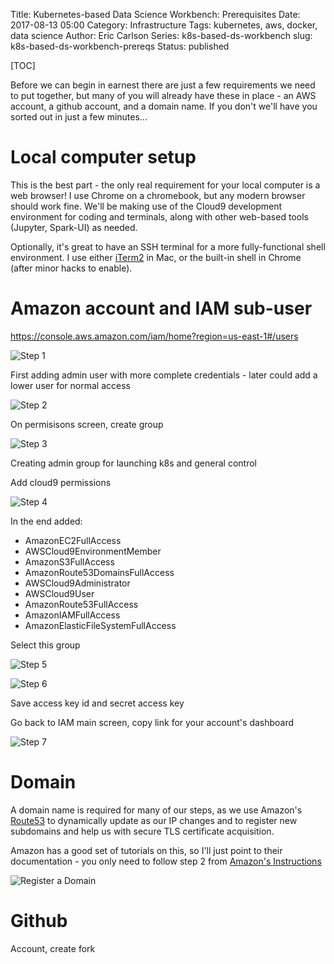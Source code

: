 Title: Kubernetes-based Data Science Workbench: Prerequisites
Date: 2017-08-13 05:00
Category: Infrastructure
Tags: kubernetes, aws, docker, data science
Author: Eric Carlson
Series: k8s-based-ds-workbench
slug: k8s-based-ds-workbench-prereqs
Status: published

[TOC]

Before we can begin in earnest there are just a few requirements we need
to put together, but many of you will already have these in place - an AWS
account, a github account, and a domain name.  If you don't we'll have you
sorted out in just a few minutes...

# Local computer setup

This is the best part - the only real requirement for your local computer
is a web browser!  I use Chrome on a chromebook, but any modern browser should
work fine.  We'll be making use of the Cloud9 development environment for
coding and terminals, along with other web-based tools (Jupyter, Spark-UI) 
as needed.

Optionally, it's great to have an SSH terminal for a more fully-functional
shell environment.  I use either [iTerm2](https://www.iterm2.com/) in Mac,
or the built-in shell in Chrome (after minor hacks to enable).

# Amazon account and IAM sub-user

https://console.aws.amazon.com/iam/home?region=us-east-1#/users

![Step 1]({filename}/images/170813-workbench-prereqs/iam-user-01.png)

First adding admin user with more complete credentials - later 
could add a lower user for normal access

![Step 2]({filename}/images/170813-workbench-prereqs/iam-user-02.png)

On permisisons screen, create group

![Step 3]({filename}/images/170813-workbench-prereqs/iam-user-03.png)

Creating admin group for launching k8s and general control

Add cloud9 permissions

![Step 4]({filename}/images/170813-workbench-prereqs/iam-user-04.png)

In the end added:

- AmazonEC2FullAccess
- AWSCloud9EnvironmentMember
- AmazonS3FullAccess
- AmazonRoute53DomainsFullAccess
- AWSCloud9Administrator
- AWSCloud9User
- AmazonRoute53FullAccess
- AmazonIAMFullAccess
- AmazonElasticFileSystemFullAccess

Select this group

![Step 5]({filename}/images/170813-workbench-prereqs/iam-user-05.png)

![Step 6]({filename}/images/170813-workbench-prereqs/iam-user-06.png)

Save access key id and secret access key

Go back to IAM main screen, copy link for your account's dashboard

![Step 7]({filename}/images/170813-workbench-prereqs/iam-user-07.png)

# Domain

A domain name is required for many of our steps, as we use Amazon's 
[Route53](https://aws.amazon.com/route53/) to dynamically update
as our IP changes and to register new subdomains and help us with secure
TLS certificate acquisition.

Amazon has a good set of tutorials on this, so I'll just point to their
documentation - you only need to follow step 2 from
[Amazon's Instructions](https://aws.amazon.com/getting-started/tutorials/get-a-domain/)

![Register a Domain]({filename}/images/170813-workbench-prereqs/register-domain-1.png)

# Github

Account, create fork

